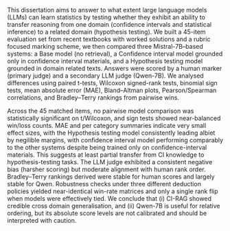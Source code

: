 This dissertation aims to answer to what extent large language models (LLMs) can learn statistics by testing whether they exhibit an ability to transfer reasoning from one domain (confidence intervals and statistical inference) to a related domain (hypothesis testing). We built a 45-item evaluation set from recent textbooks with worked solutions and a rubric focused marking scheme, we then compared three Mistral-7B–based systems: a Base model (no retrieval), a Confidence interval model grounded only in confidence interval materials, and a Hypothesis testing model grounded in domain related texts. Answers were scored by a human marker (primary judge) and a secondary LLM judge (Qwen-7B). We analysed differences using paired t-tests, Wilcoxon signed-rank tests, binomial sign tests, mean absolute error (MAE), Bland–Altman plots, Pearson/Spearman correlations, and Bradley–Terry rankings from pairwise wins.

Across the 45 matched items, no pairwise model comparison was statistically significant on t/Wilcoxon, and sign tests showed near-balanced win/loss counts. MAE and per category summaries indicate very small effect sizes, with the Hypothesis testing model consistently leading albiet by negilible margins, with confidence interval model performing comparably to the other systems despite being trained only on confidence-interval materials. This suggests at least partial transfer from CI knowledge to hypothesis-testing tasks. The LLM judge exhibited a consistent negative bias (harsher scoring) but moderate alignment with human rank order. Bradley–Terry rankings derived were stable for human scores and largely stable for Qwen. Robustness checks under three different deduction policies yielded near-identical win-rate matrices and only a single rank flip when models were effectively tied. We conclude that (i) CI-RAG showed credible cross domain generalisation, and (ii) Qwen-7B is useful for relative ordering, but its absolute score levels are not calibrated and should be interpreted with caution.
